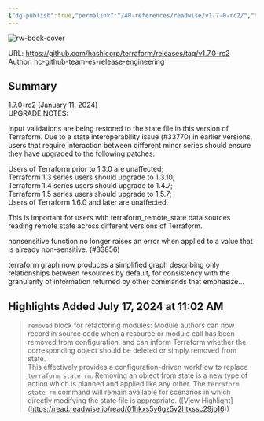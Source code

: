 ```yaml
---
{"dg-publish":true,"permalink":"/40-references/readwise/v1-7-0-rc2/","tags":["rw/articles"]}
---
```



![rw-book-cover](https://avatars.githubusercontent.com/u/82989873?s=60&v=4)

  

URL: <https://github.com/hashicorp/terraform/releases/tag/v1.7.0-rc2>  
Author: hc-github-team-es-release-engineering

## Summary

1.7.0-rc2 (January 11, 2024)  
UPGRADE NOTES:

Input validations are being restored to the state file in this version of Terraform. Due to a state interoperability issue (#33770) in earlier versions, users that require interaction between different minor series should ensure they have upgraded to the following patches:

Users of Terraform prior to 1.3.0 are unaffected;  
Terraform 1.3 series users should upgrade to 1.3.10;  
Terraform 1.4 series users should upgrade to 1.4.7;  
Terraform 1.5 series users should upgrade to 1.5.7;  
Users of Terraform 1.6.0 and later are unaffected.

This is important for users with terraform_remote_state data sources reading remote state across different versions of Terraform.

nonsensitive function no longer raises an error when applied to a value that is already non-sensitive. (#33856)

terraform graph now produces a simplified graph describing only relationships between resources by default, for consistency with the granularity of information returned by other commands that emphasize...

## Highlights Added July 17, 2024 at 11:02 AM

> `removed` block for refactoring modules: Module authors can now record in source code when a resource or module call has been removed from configuration, and can inform Terraform whether the corresponding object should be deleted or simply removed from state.  
> This effectively provides a configuration-driven workflow to replace `terraform state rm`. Removing an object from state is a new type of action which is planned and applied like any other. The `terraform state rm` command will remain available for scenarios in which directly modifying the state file is appropriate. ([View Highlight] (<https://read.readwise.io/read/01hkxs5y6gz5v2htxssc29jb16>))
